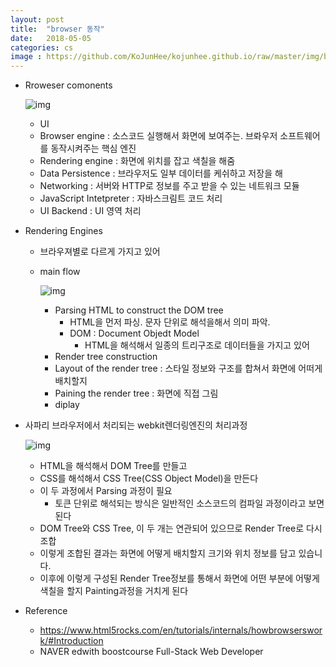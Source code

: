 ```yaml
---
layout: post
title:  "browser 동작"
date:   2018-05-05
categories: cs
image : https://github.com/KoJunHee/kojunhee.github.io/raw/master/img/boostcourse.jpg
---
```


- Rroweser comonents

  ![img](https://github.com/KoJunHee/kojunhee.github.io/raw/master/img/Browsercomponents.png)

  - UI
  - Browser engine : 소스코드 실행해서 화면에 보여주는. 브롸우저 소프트웨어를 동작시켜주는 핵심 엔진
  - Rendering engine : 화면에 위치를 잡고 색칠을 해줌
  - Data Persistence : 브라우저도 일부 데이터를 케쉬하고 저장을 해
  - Networking : 서버와 HTTP로 정보를 주고 받을 수 있는 네트워크 모듈
  - JavaScript Intetpreter : 자바스크림트 코드 처리
  - UI Backend : UI 영역 처리

- Rendering Engines

  - 브라우져별로 다르게 가지고 있어

  - main flow

    ![img](https://github.com/KoJunHee/kojunhee.github.io/raw/master/img/rendering.png)

    - Parsing HTML to construct the DOM tree
      - HTML을 먼저 파싱. 문자 단위로 해석을해서 의미 파악.   
      - DOM : Document Objedt Model
        - HTML을 해석해서 일종의 트리구조로 데이터들을 가지고 있어
    - Render tree construction
    - Layout of the render tree : 스타일 정보와 구조를 합쳐서 화면에 어떠게 배치할지
    - Paining the render tree : 화면에 직접 그림 
    - diplay

- 사파리 브라우저에서 처리되는 webkit렌더링엔진의 처리과정

  ![img](https://github.com/KoJunHee/kojunhee.github.io/raw/master/img/webkit.png)

  - HTML을 해석해서 DOM Tree를 만들고 
  - CSS를 해석해서 CSS Tree(CSS Object Model)을 만든다
  - 이 두 과정에서 Parsing 과정이 필요
    -  토큰 단위로 해석되는 방식은 일반적인 소스코드의 컴파일 과정이라고 보면 된다
  - DOM Tree와 CSS Tree, 이 두 개는 연관되어 있으므로 Render Tree로 다시 조합
  - 이렇게 조합된 결과는 화면에 어떻게 배치할지 크기와 위치 정보를 담고 있습니다.
  - 이후에 이렇게 구성된 Render Tree정보를 통해서 화면에 어떤 부분에 어떻게 색칠을 할지 Painting과정을 거치게 된다

- Reference

  - <https://www.html5rocks.com/en/tutorials/internals/howbrowserswork/#Introduction>
  - NAVER edwith boostcourse Full-Stack Web Developer 



